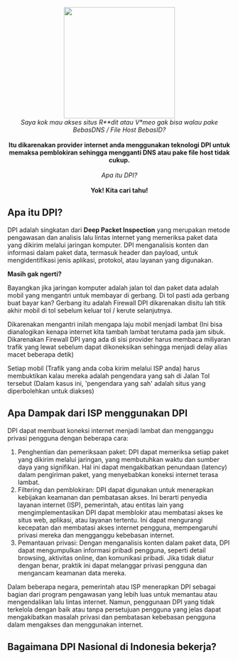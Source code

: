 <p align="center">
  <img src="https://www.pngitem.com/pimgs/m/10-107139_confused-anime-girl-png-transparent-png.png" width="250px"><br>
  <i>Saya kok mau akses situs R**dit atau V*meo gak bisa walau pake BebasDNS / File Host BebasID?</i><br><br>
  <b>Itu dikarenakan provider internet anda menggunakan teknologi DPI untuk memaksa pemblokiran sehingga mengganti DNS atau pake file host tidak cukup.</b><br><br>
  <i>Apa itu DPI?</i><br><br>
  <b>Yok! Kita cari tahu!</b>
</p>

## Apa itu DPI?
DPI adalah singkatan dari <b>Deep Packet Inspection</b> yang merupakan metode pengawasan dan analisis lalu lintas internet yang memeriksa paket data yang dikirim melalui jaringan komputer. DPI menganalisis konten dan informasi dalam paket data, termasuk header dan payload, untuk mengidentifikasi jenis aplikasi, protokol, atau layanan yang digunakan.

**Masih gak ngerti?**

Bayangkan jika jaringan komputer adalah jalan tol dan paket data adalah mobil yang mengantri untuk membayar di gerbang. Di tol pasti ada gerbang buat bayar kan? Gerbang itu adalah Firewall DPI dikarenakan disitu lah titik akhir mobil di tol sebelum keluar tol / kerute selanjutnya.

Dikarenakan mengantri inilah mengapa laju mobil menjadi lambat (Ini bisa dianalogikan kenapa internet kita tambah lambat terutama pada jam sibuk. Dikarenakan Firewall DPI yang ada di sisi provider harus membaca miliyaran trafik yang lewat sebelum dapat dikoneksikan sehingga menjadi delay alias macet beberapa detik)

Setiap mobil (Trafik yang anda coba kirim melalui ISP anda) harus membuktikan kalau mereka adalah pengendara yang sah di Jalan Tol tersebut (Dalam kasus ini, 'pengendara yang sah' adalah situs yang diperbolehkan untuk diakses)

## Apa Dampak dari ISP menggunakan DPI

DPI dapat membuat koneksi internet menjadi lambat dan mengganggu privasi pengguna dengan beberapa cara:
1. Penghentian dan pemeriksaan paket: DPI dapat memeriksa setiap paket yang dikirim melalui jaringan, yang membutuhkan waktu dan sumber daya yang signifikan. Hal ini dapat mengakibatkan penundaan (latency) dalam pengiriman paket, yang menyebabkan koneksi internet terasa lambat.
2. Filtering dan pemblokiran: DPI dapat digunakan untuk menerapkan kebijakan keamanan dan pembatasan akses. Ini berarti penyedia layanan internet (ISP), pemerintah, atau entitas lain yang mengimplementasikan DPI dapat memblokir atau membatasi akses ke situs web, aplikasi, atau layanan tertentu. Ini dapat mengurangi kecepatan dan membatasi akses internet pengguna, mempengaruhi privasi mereka dan mengganggu kebebasan internet.
3. Pemantauan privasi: Dengan menganalisis konten dalam paket data, DPI dapat mengumpulkan informasi pribadi pengguna, seperti detail browsing, aktivitas online, dan komunikasi pribadi. Jika tidak diatur dengan benar, praktik ini dapat melanggar privasi pengguna dan mengancam keamanan data mereka.

Dalam beberapa negara, pemerintah atau ISP menerapkan DPI sebagai bagian dari program pengawasan yang lebih luas untuk memantau atau mengendalikan lalu lintas internet. Namun, penggunaan DPI yang tidak terkelola dengan baik atau tanpa persetujuan pengguna yang jelas dapat mengakibatkan masalah privasi dan pembatasan kebebasan pengguna dalam mengakses dan menggunakan internet.

## Bagaimana DPI Nasional di Indonesia bekerja?

